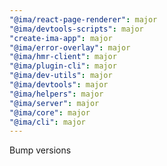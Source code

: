 ```yaml
---
"@ima/react-page-renderer": major
"@ima/devtools-scripts": major
"create-ima-app": major
"@ima/error-overlay": major
"@ima/hmr-client": major
"@ima/plugin-cli": major
"@ima/dev-utils": major
"@ima/devtools": major
"@ima/helpers": major
"@ima/server": major
"@ima/core": major
"@ima/cli": major
---
```


Bump versions
